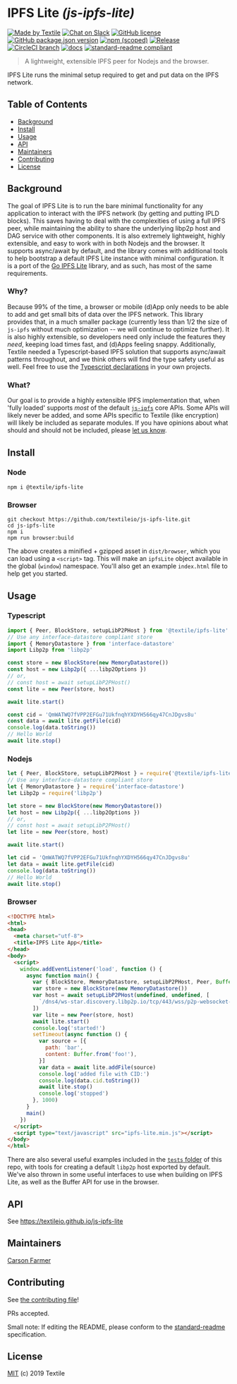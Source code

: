 # IPFS Lite _(js-ipfs-lite)_

[![Made by Textile](https://img.shields.io/badge/made%20by-Textile-informational.svg?style=flat-square)](https://textile.io)
[![Chat on Slack](https://img.shields.io/badge/slack-slack.textile.io-informational.svg?style=flat-square)](https://slack.textile.io)
[![GitHub license](https://img.shields.io/github/license/textileio/js-ipfs-lite.svg?style=flat-square)](./LICENSE)
[![GitHub package.json version](https://img.shields.io/github/package-json/v/textileio/js-ipfs-lite.svg?style=popout-square)](./package.json)
[![npm (scoped)](https://img.shields.io/npm/v/@textile/ipfs-lite.svg?style=popout-square)](https://www.npmjs.com/package/@textile/wallet)
[![Release](https://img.shields.io/github/release/textileio/js-ipfs-lite.svg?style=flat-square)](https://github.com/textileio/js-ipfs-lite/releases/latest)
[![CircleCI branch](https://img.shields.io/circleci/project/github/textileio/js-ipfs-lite/master.svg?style=flat-square)](https://circleci.com/gh/textileio/js-ipfs-lite)
[![docs](https://img.shields.io/badge/docs-master-success.svg?style=popout-square)](https://textileio.github.io/js-ipfs-lite/)
[![standard-readme compliant](https://img.shields.io/badge/standard--readme-OK-green.svg?style=flat-square)](https://github.com/RichardLitt/standard-readme)

> A lightweight, extensible IPFS peer for Nodejs and the browser.

IPFS Lite runs the minimal setup required to get and put data on the IPFS network.

## Table of Contents

- [Background](#background)
- [Install](#install)
- [Usage](#usage)
- [API](#api)
- [Maintainers](#maintainers)
- [Contributing](#contributing)
- [License](#license)

## Background

The goal of IPFS Lite is to run the bare minimal functionality for any application to interact with the IPFS network (by getting and putting IPLD blocks). This saves having to deal with the complexities of using a full IPFS peer, while maintaining the ability to share the underlying libp2p host and DAG service with other components. It is also extremely lightweight, highly extensible, and easy to work with in both Nodejs and the browser. It supports async/await by default, and the library comes with additional tools to help bootstrap a default IPFS Lite instance with minimal configuration. It is a port of the [Go IPFS Lite](https://github.com/hsanjuan/ipfs-lite) library, and as such, has most of the same requirements. 

### Why?

Because 99% of the time, a browser or mobile (d)App only needs to be able to add and get small bits of data over the IPFS network. This library provides that, in a much smaller package (currently less than 1/2 the size of `js-ipfs` without much optimization -- we will continue to optimize further). It is also highly extensible, so developers need only include the features they _need_, keeping load times fast, and (d)Apps feeling snappy. Additionally, Textile needed a Typescript-based IPFS solution that supports async/await patterns throughout, and we think others will find the type safety useful as well. Feel free to use the [Typescript declarations](https://github.com/textileio/js-ipfs-lite/tree/master/src/@types) in your own projects.

### What?

Our goal is to provide a highly extensible IPFS implementation that, when 'fully loaded' supports _most_ of the default [`js-ipfs`](https://github.com/ipfs/interface-js-ipfs-core) core APIs. Some APIs will likely never be added, and some APIs specific to Textile (like encryption) will likely be included as separate modules. If you have opinions about what should and should not be included, please [let us know](https://github.com/textileio/js-ipfs-lite/issues).

## Install

### Node

```
npm i @textile/ipfs-lite
```

### Browser

```
git checkout https://github.com/textileio/js-ipfs-lite.git
cd js-ipfs-lite
npm i
npm run browser:build
```

The above creates a minified + gzipped asset in `dist/browser`, which you can load using a `<script>` tag. This will make an `ipfsLite` object available in the global (`window`) namespace. You'll also get an example `index.html` file to help get you started.

## Usage

### Typescript

```typescript
import { Peer, BlockStore, setupLibP2PHost } from '@textile/ipfs-lite'
// Use any interface-datastore compliant store
import { MemoryDatastore } from 'interface-datastore'
import Libp2p from 'libp2p'

const store = new BlockStore(new MemoryDatastore())
const host = new Libp2p({ ...libp2Options })
// or, 
// const host = await setupLibP2PHost()
const lite = new Peer(store, host)

await lite.start()

const cid = 'QmWATWQ7fVPP2EFGu71UkfnqhYXDYH566qy47CnJDgvs8u'
const data = await lite.getFile(cid)
console.log(data.toString())
// Hello World
await lite.stop()
```

### Nodejs

```javascript
let { Peer, BlockStore, setupLibP2PHost } = require('@textile/ipfs-lite')
// Use any interface-datastore compliant store
let { MemoryDatastore } = require('interface-datastore')
let Libp2p = require('libp2p')

let store = new BlockStore(new MemoryDatastore())
let host = new Libp2p({ ...libp2Options })
// or, 
// const host = await setupLibP2PHost()
let lite = new Peer(store, host)

await lite.start()

let cid = 'QmWATWQ7fVPP2EFGu71UkfnqhYXDYH566qy47CnJDgvs8u'
let data = await lite.getFile(cid)
console.log(data.toString())
// Hello World
await lite.stop()
```

### Browser

```html
<!DOCTYPE html>
<html>
<head>
  <meta charset="utf-8">
  <title>IPFS Lite App</title>
</head>
<body>
  <script>
    window.addEventListener('load', function () {
      async function main() {
        var { BlockStore, MemoryDatastore, setupLibP2PHost, Peer, Buffer } = window.ipfsLite
        var store = new BlockStore(new MemoryDatastore())
        var host = await setupLibP2PHost(undefined, undefined, [
          `/dns4/ws-star.discovery.libp2p.io/tcp/443/wss/p2p-websocket-star`
        ])
        var lite = new Peer(store, host)
        await lite.start()
        console.log('started!')
        setTimeout(async function () {
          var source = [{
            path: 'bar',
            content: Buffer.from('foo!'),
          }]
          var data = await lite.addFile(source)
          console.log('added file with CID:')
          console.log(data.cid.toString())
          await lite.stop()
          console.log('stopped')
        }, 1000)
      }
      main()
    })
  </script>
  <script type="text/javascript" src="ipfs-lite.min.js"></script>
</body>
</html>
```

There are also several useful examples included in the [`tests` folder](https://github.com/textileio/js-ipfs-lite/tree/master/tests) of this repo, with tools for creating a default `libp2p` host exported by default. We've also thrown in some useful interfaces to use when building on IPFS Lite, as well as the Buffer API for use in the browser.

## API

See https://textileio.github.io/js-ipfs-lite

## Maintainers

[Carson Farmer](https://github.com/carsonfarmer)

## Contributing

See [the contributing file](CONTRIBUTING.md)!

PRs accepted.

Small note: If editing the README, please conform to the [standard-readme](https://github.com/RichardLitt/standard-readme) specification.

## License

[MIT](LICENSE) (c) 2019 Textile

